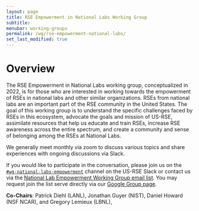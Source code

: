 ```yaml
---
layout: page
title: RSE Empowerment in National Labs Working Group
subtitle:
menubar: working-groups
permalink: /wg/rse-empowerment-national-labs/
set_last_modified: true
---
```



# Overview

The RSE Empowerment in National Labs working group, conceptualized in 2022, is for those who are
interested in working towards the empowerment of RSEs in national labs and other similar
organizations.  RSEs from national labs are an important part of the RSE community in the United
States.  The goal of this working group is to understand the specific challenges faced by RSEs in
this ecosystem, advocate the goals and mission of US-RSE, assimilate resources that help us educate
and train RSEs, increase RSE awareness across the entire spectrum, and create a community and sense
of belonging among the RSEs at National Labs.

We generally meet monthly via zoom to discuss various topics and share experiences with ongoing
discussions via Slack. 

If you would like to participate in the conversation, please join us on the
[`#wg-national-labs-empowerment`](https://usrse.slack.com/messages/wg-national-labs-empowerment)
channel on the US-RSE Slack or contact us via the <a
href="mailto:wg-national-labs-empowerment@us-rse.org">National Lab Empowerment Working Group
email list</a>. You may request join the list serve directly via our 
[Google Group page](https://groups.google.com/a/us-rse.org/g/wg-national-labs-empowerment/).

**Co-Chairs**: Patrick Diehl (LANL), Jonathan Guyer (NIST), Daniel Howard (NSF NCAR), and Gregory Lemieux (LBNL), 
